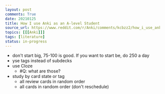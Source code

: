 ```yaml
---
layout: post
comments: True
date: 20210125
title: How I use Anki as an A-level Student
source_url: https://www.reddit.com/r/Anki/comments/kcbzz2/how_i_use_anki_as_an_alevel_student/
topics: [[[Anki]]]
tags: [literature]
status: in-progress
---
```


-   don't start big, 75-100 is good. If you want to start be, do 250 a day
-   yse tags instead of subdecks
-   use Cloze
    -   #Q: what are those?
-   study by card state or tag
    -   all review cards in random order
    -   all cards in random order (don't reschedule)
